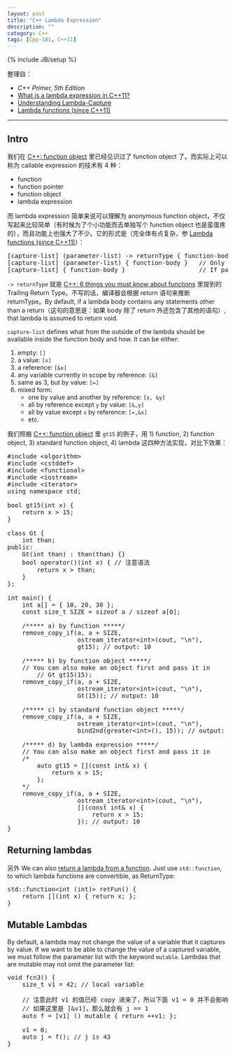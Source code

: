 ```yaml
---
layout: post
title: "C++ Lambda Expression"
description: ""
category: C++
tags: [Cpp-101, C++11]
---
```

{% include JB/setup %}

整理自：

- _C++ Primer, 5th Edition_
- [What is a lambda expression in C++11?](http://stackoverflow.com/questions/7627098/what-is-a-lambda-expression-in-c11)
- [Understanding Lambda-Capture](https://software.intel.com/sites/products/documentation/doclib/iss/2013/compiler/cpp-lin/GUID-835983D0-9779-422E-B339-0205358CAACC.htm)
- [Lambda functions (since C++11)](http://en.cppreference.com/w/cpp/language/lambda)

-----

## Intro

我们在 [C++: function object](/c++/2015/04/21/cpp-function-object) 里已经见识过了 function object 了。而实际上可以称为 callable expression 的技术有 4 种：

- function
- function pointer
- function object
- lambda expression

而 lambda expression 简单来说可以理解为 anonymous function object，不仅写起来比较简单（有时候为了个小功能而去单独写个 function object 也是蛮蛋疼的），而且功能上也强大了不少。它的形式是（完全体有点复杂，参 [Lambda functions (since C++11)](http://en.cppreference.com/w/cpp/language/lambda)）：

<pre class="prettyprint linenums">
[capture-list] (parameter-list) -> returnType { function-body }
[capture-list] (parameter-list) { function-body }	// Only if returnType can be deduced from return statements
[capture-list] { function-body } 					// If parameter-list is void, you can omit the parenthese
</pre>

`-> returnType` 就是 [C++: 6 things you must know about functions](/c++/2015/05/03/cpp-things-you-must-know-about-functions) 里提到的 Trailing Return Type。不写的话，编译器会根据 return 语句来推断 returnType。By default, if a lambda body contains any statements other than a return（这句的意思是：如果 body 除了 return 外还包含了其他的语句）, that lambda is assumed to return void.

`capture-list` defines what from the outside of the lambda should be available inside the function body and how. It can be either:

1. empty: `[]`
1. a value: `[x]`
1. a reference: `[&x]`
1. any variable currently in scope by reference: `[&]`
1. same as 3, but by value: `[=]`
1. mixed form:
	- one by value and another by reference: `[x, &y]`
	- all by reference except `y` by value: `[&,y]`
	- all by value except `x` by reference: `[=,&x]`
	- etc.
	
我们照搬 [C++: function object](/c++/2015/04/21/cpp-function-object) 里 `gt15` 的例子，用 1) function, 2) function object, 3) standard function object, 4) lambda 这四种方法实现，对比下效果：

<pre class="prettyprint linenums">
#include &lt;algorithm&gt;
#include &lt;cstddef&gt;
#include &lt;functional&gt;
#include &lt;iostream&gt;
#include &lt;iterator&gt;
using namespace std;

bool gt15(int x) {
    return x &gt; 15;
}

class Gt {
    int than;
public:
    Gt(int than) : than(than) {}
    bool operator()(int x) { // 注意语法 
        return x &gt; than;
    }
};
 
int main() {
    int a[] = { 10, 20, 30 };
    const size_t SIZE = sizeof a / sizeof a[0];
    
    /***** a) by function *****/
    remove_copy_if(a, a + SIZE,
                   ostream_iterator&lt;int&gt;(cout, "\n"),
                   gt15); // output: 10
    
	/***** b) by function object *****/ 
	// You can also make an object first and pass it in
		// Gt gt15(15);
    remove_copy_if(a, a + SIZE,
                   ostream_iterator&lt;int&gt;(cout, "\n"),
                   Gt(15)); // output: 10
    
    /***** c) by standard function object *****/ 
    remove_copy_if(a, a + SIZE,
                   ostream_iterator&lt;int&gt;(cout, "\n"),
                   bind2nd(greater&lt;int&gt;(), 15)); // output: 10
    
    /***** d) by lambda expression *****/ 
    // You can also make an object first and pass it in
    /*
		auto gt15 = [](const int& x) {
			return x &gt; 15;
		};
	*/
    remove_copy_if(a, a + SIZE,
				   ostream_iterator&lt;int&gt;(cout, "\n"),
                   [](const int& x) {
					   return x &gt; 15;
				   }); // output: 10
}
</pre>

## Returning lambdas

另外 We can also [return a lambda from a function](http://stackoverflow.com/a/4727021). Just use `std::function`, to which lambda functions are convertible, as ReturnType:

<pre class="prettyprint linenums">
std::function&lt;int (int)&gt; retFun() {
    return [](int x) { return x; };
}
</pre>

## Mutable Lambdas

By default, a lambda may not change the value of a variable that it captures by value. If we want to be able to change the value of a captured variable, we must follow the parameter list with the keyword `mutable`. Lambdas that are mutable may not omit the parameter list:

<pre class="prettyprint linenums">
void fcn3() {
	size_t v1 = 42; // local variable
	
	// 注意此时 v1 的值已经 copy 进来了，所以下面 v1 = 0 并不会影响 j == 43
	// 如果这里是 [&v1]，那么就会有 j == 1
	auto f = [v1] () mutable { return ++v1; };
	
	v1 = 0;
	auto j = f(); // j is 43
}
</pre>